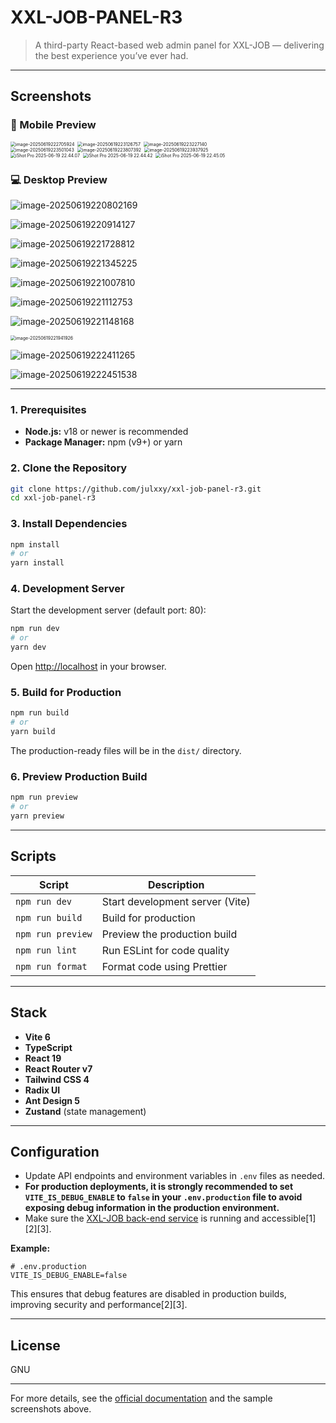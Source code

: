 # XXL-JOB-PANEL-R3

> A third-party React-based web admin panel for XXL-JOB — delivering the best experience you’ve ever had.

---

## Screenshots

### 📱 Mobile Preview

<div style="display: flex; gap: 5px;">
<img src="https://weasley.oss-cn-shanghai.aliyuncs.com/Photos/image-20250619222705924_20250619222706.png" alt="image-20250619222705924" style="zoom:50%;"/>
<img src="https://weasley.oss-cn-shanghai.aliyuncs.com/Photos/image-20250619223126757_20250619223126.png" alt="image-20250619223126757" style="zoom:50%;"/>
<img src="https://weasley.oss-cn-shanghai.aliyuncs.com/Photos/image-20250619223227140_20250619223227.png" alt="image-20250619223227140" style="zoom:50%;"/>
</div>

<div style="display: flex; gap: 5px; flex-wrap: wrap;">
<img src="https://weasley.oss-cn-shanghai.aliyuncs.com/Photos/image-20250619223501043_20250619223501.png" alt="image-20250619223501043" style="zoom:50%;" />
<img src="https://weasley.oss-cn-shanghai.aliyuncs.com/Photos/image-20250619223807392_20250619223807.png" alt="image-20250619223807392" style="zoom:50%;" />
<img src="https://weasley.oss-cn-shanghai.aliyuncs.com/Photos/image-20250619223937925_20250619223938.png" alt="image-20250619223937925" style="zoom:50%;" />
</div>

<div style="display: flex; gap: 5px; flex-wrap: wrap;">
<img src="https://weasley.oss-cn-shanghai.aliyuncs.com/Photos/iShot%20Pro%202025-06-19%2022.44.07_20250619224523.png" alt="iShot Pro 2025-06-19 22.44.07" style="zoom:50%;" />
<img src="https://weasley.oss-cn-shanghai.aliyuncs.com/Photos/iShot%20Pro%202025-06-19%2022.44.42_20250619224534.png" alt="iShot Pro 2025-06-19 22.44.42" style="zoom:50%;" />
<img src="https://weasley.oss-cn-shanghai.aliyuncs.com/Photos/iShot%20Pro%202025-06-19%2022.45.05_20250619224546.png" alt="iShot Pro 2025-06-19 22.45.05" style="zoom:50%;" />
</div>

### 💻 Desktop Preview

![image-20250619220802169](https://weasley.oss-cn-shanghai.aliyuncs.com/Photos/image-20250619220802169_20250619220803.png)

![image-20250619220914127](https://weasley.oss-cn-shanghai.aliyuncs.com/Photos/image-20250619220914127_20250619220914.png)

![image-20250619221728812](https://weasley.oss-cn-shanghai.aliyuncs.com/Photos/image-20250619221728812_20250619221728.png)

![image-20250619221345225](https://weasley.oss-cn-shanghai.aliyuncs.com/Photos/image-20250619221345225_20250619221345.png)

![image-20250619221007810](https://weasley.oss-cn-shanghai.aliyuncs.com/Photos/image-20250619221007810_20250619221007.png)

![image-20250619221112753](https://weasley.oss-cn-shanghai.aliyuncs.com/Photos/image-20250619221112753_20250619221112.png)

![image-20250619221148168](https://weasley.oss-cn-shanghai.aliyuncs.com/Photos/image-20250619221148168_20250619221148.png)

<img src="https://weasley.oss-cn-shanghai.aliyuncs.com/Photos/image-20250619221941926_20250619221942.png" alt="image-20250619221941926" style="zoom:50%;" />

![image-20250619222411265](https://weasley.oss-cn-shanghai.aliyuncs.com/Photos/image-20250619222411265_20250619222411.png)

![image-20250619222451538](https://weasley.oss-cn-shanghai.aliyuncs.com/Photos/image-20250619222451538_20250619222451.png)

---

### 1. Prerequisites

- **Node.js:** v18 or newer is recommended
- **Package Manager:** npm (v9+) or yarn

### 2. Clone the Repository

```bash
git clone https://github.com/julxxy/xxl-job-panel-r3.git
cd xxl-job-panel-r3
```

### 3. Install Dependencies

```bash
npm install
# or
yarn install
```

### 4. Development Server

Start the development server (default port: 80):

```bash
npm run dev
# or
yarn dev
```

Open [http://localhost](http://localhost) in your browser.

### 5. Build for Production

```bash
npm run build
# or
yarn build
```

The production-ready files will be in the `dist/` directory.

### 6. Preview Production Build

```bash
npm run preview
# or
yarn preview
```

---

## Scripts

| Script            | Description                     |
|-------------------|---------------------------------|
| `npm run dev`     | Start development server (Vite) |
| `npm run build`   | Build for production            |
| `npm run preview` | Preview the production build    |
| `npm run lint`    | Run ESLint for code quality     |
| `npm run format`  | Format code using Prettier      |

---

## Stack

- **Vite 6**
- **TypeScript**
- **React 19**
- **React Router v7**
- **Tailwind CSS 4**
- **Radix UI**
- **Ant Design 5**
- **Zustand** (state management)

---

## Configuration

- Update API endpoints and environment variables in `.env` files as needed.
- **For production deployments, it is strongly recommended to set `VITE_IS_DEBUG_ENABLE` to `false` in
  your `.env.production` file to avoid exposing debug information in the production environment.**
- Make sure the [XXL-JOB back-end service](https://github.com/julxxy/xxl-job-r3) is running and accessible[1][2][3].

**Example:**

```env
# .env.production
VITE_IS_DEBUG_ENABLE=false
```

This ensures that debug features are disabled in production builds, improving security and performance[2][3].

---

## License

GNU

---

For more details, see the [official documentation](https://github.com/julxxy/xxl-job-panel-r3) and the sample
screenshots above.
